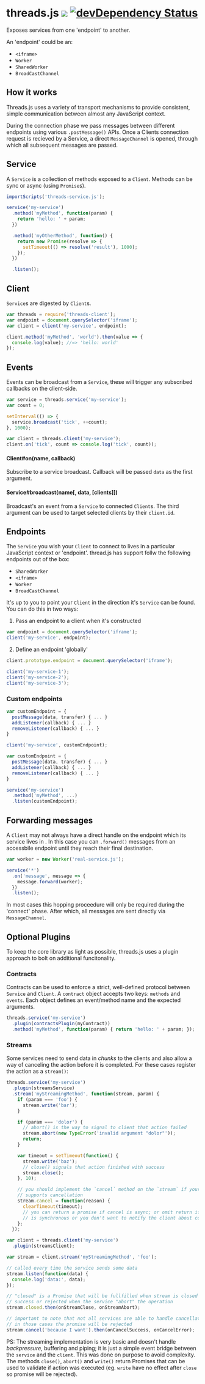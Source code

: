 # threads.js [![](https://travis-ci.org/gaia-components/threads.svg)](https://travis-ci.org/gaia-components/threads) [![devDependency Status](https://david-dm.org/gaia-components/threads/dev-status.svg)](https://david-dm.org/gaia-components/threads#info=devDependencies)

Exposes services from one 'endpoint' to another.

An 'endpoint' could be an:

- `<iframe>`
- `Worker`
- `SharedWorker`
- `BroadCastChannel`

## How it works

Threads.js uses a variety of transport mechanisms to provide consistent, simple communication between almost any JavaScript context.

During the connection phase we pass messages between different endpoints using various `.postMessage()` APIs. Once a Clients connection request is recieved by a Service, a direct `MessageChannel` is opened, through which all subsequent messages are passed.

## Service

A `Service` is a collection of methods exposed to a `Client`. Methods can be sync or async (using `Promise`s).

```js
importScripts('threads-service.js');

service('my-service')
  .method('myMethod', function(param) {
    return 'hello: ' + param;
  })

  .method('myOtherMethod', function() {
    return new Promise(resolve => {
      setTimeout(() => resolve('result'), 1000);
    });
  })

  .listen();
```

## Client

`Service`s are digested by `Client`s.

```js
var threads = require('threads-client');
var endpoint = document.querySelector('iframe');
var client = client('my-service', endpoint);

client.method('myMethod', 'world').then(value => {
  console.log(value); //=> 'hello: world'
});
```

## Events

Events can be broadcast from a `Service`, these will trigger any subscribed callbacks on the client-side.

```js
var service = threads.service('my-service');
var count = 0;

setInterval(() => {
  service.broadcast('tick', ++count);
}, 1000);
```

```js
var client = threads.client('my-service');
client.on('tick', count => console.log('tick', count));
```

#### Client#on(name, callback)

Subscribe to a service broadcast. Callback will be passed `data` as the first argument.

#### Service#broadcast(name[, data, [clients]])

Broadcast's an event from a `Service` to connected `Client`s. The third argument can be used to target selected clients by their `client.id`.

## Endpoints

The `Service` you wish your `Client` to connect to lives in a particular JavaScript context or 'endpoint'. thread.js has support follw the following endpoints out of the box:

- `SharedWorker`
- `<iframe>`
- `Worker`
- `BroadCastChannel`

It's up to you to point your `Client` in the direction it's `Service` can be found. You can do this in two ways:

1. Pass an endpoint to a client when it's constructed

```js
var endpoint = document.querySelector('iframe');
client('my-service', endpoint);
```

2. Define an endpoint 'globally'

```js
client.prototype.endpoint = document.querySelector('iframe');

client('my-service-1');
client('my-service-2');
client('my-service-3');
```

### Custom endpoints

```js
var customEndpoint = {
  postMessage(data, transfer) { ... }
  addListener(callback) { ... }
  removeListener(callback) { ... }
}

client('my-service', customEndpoint);
```

```js
var customEndpoint = {
  postMessage(data, transfer) { ... }
  addListener(callback) { ... }
  removeListener(callback) { ... }
}

service('my-service')
  .method('myMethod', ...)
  .listen(customEndpoint);
```

## Forwarding messages

A `Client` may not always have a direct handle on the endpoint which its service lives in
. In this case you can `.forward()` messages from an accessbile endpoint until they reach their final destination.

```js
var worker = new Worker('real-service.js');

service('*')
  .on('message', message => {
    message.forward(worker);
  })
  .listen();
```

In most cases this hopping proceedure will only be required during the 'connect' phase. After which, all messages are sent directly via `MessageChannel`.

## Optional Plugins

To keep the core library as light as possible, threads.js uses a plugin approach to bolt on additional funcitonality.

### Contracts

Contracts can be used to enforce a strict, well-defined protocol between `Service` and `Client`. A `contract` object accepts two keys: `methods` and `events`. Each object defines an event/method name and the expected arguments.

```js
threads.service('my-service')
  .plugin(contractsPlugin(myContract))
  .method('myMethod', function(param) { return 'hello: ' + param; });
```

### Streams

Some services need to send data in *chunks* to the clients and also allow
a way of canceling the action before it is completed. For these cases register
the action as a `stream()`:

```js
threads.service('my-service')
  .plugin(streamsService)
  .stream('myStreamingMethod', function(stream, param) {
    if (param === 'foo') {
      stream.write('bar');
    }

    if (param === 'dolor') {
      // abort() is the way to signal to client that action failed
      stream.abort(new TypeError('invalid argument "dolor"'));
      return;
    }

    var timeout = setTimeout(function() {
      stream.write('baz');
      // close() signals that action finished with success
      stream.close();
    }, 10);

    // you should implement the `cancel` method on the `stream` if your service
    // supports cancellation
    stream.cancel = function(reason) {
      clearTimeout(timeout);
      // you can return a promise if cancel is async; or omit return if action
      // is synchronous or you don't want to notify the client about completion
    };
  });
```

```js
var client = threads.client('my-service')
  .plugin(streamsClient);

var stream = client.stream('myStreamingMethod', 'foo');

// called every time the service sends some data
stream.listen(function(data) {
  console.log('data:', data);
});

// "closed" is a Promise that will be fullfilled when stream is closed with
// success or rejected when the service "abort" the operation
stream.closed.then(onStreamClose, onStreamAbort);

// important to note that not all services are able to handle cancellation
// in those cases the promise will be rejected
stream.cancel('because I want').then(onCancelSuccess, onCancelError);
```

PS: The streaming implementation is very basic and doesn't handle
*backpressure*, buffering and piping; it is just a simple event bridge between
the `service` and the `client`. This was done on purpose to avoid complexity.
The methods `close()`, `abort()` and `write()` return Promises that can be used
to validate if action was executed (eg. `write` have no effect after `close` so
promise will be rejected).
